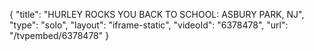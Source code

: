 {
    "title": "HURLEY ROCKS YOU BACK TO SCHOOL: ASBURY PARK, NJ",
    "type": "solo",
    "layout": "iframe-static",
    "videoId": "6378478",
    "url": "\/tvpembed\/6378478"
}